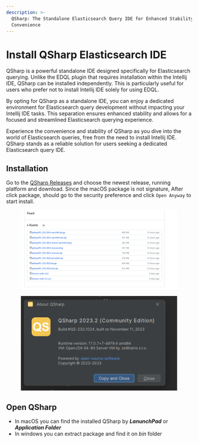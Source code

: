```yaml
---
description: >-
  QSharp: The Standalone Elasticsearch Query IDE for Enhanced Stability and
  Convenience
---
```


# Install QSharp Elasticsearch IDE

QSharp is a powerful standalone IDE designed specifically for Elasticsearch querying. Unlike the EDQL plugin that requires installation within the Intellij IDE, QSharp can be installed independently. This is particularly useful for users who prefer not to install Intellij IDE solely for using EDQL.

By opting for QSharp as a standalone IDE, you can enjoy a dedicated environment for Elasticsearch query development without impacting your Intellij IDE tasks. This separation ensures enhanced stability and allows for a focused and streamlined Elasticsearch querying experience.

Experience the convenience and stability of QSharp as you dive into the world of Elasticsearch queries, free from the need to install Intellij IDE. QSharp stands as a reliable solution for users seeking a dedicated Elasticsearch query IDE.

## Installation

Go to the [QSharp Releases](https://github.com/chengpohi/edql/releases) and choose the newest release, running platform and download. Since the macOS package is not signature, After click package, should go to the security preference and click `Open Anyway` to start install.

<figure><img src="/.gitbook/assets/image-(6).png" alt=""><figcaption></figcaption></figure>

<figure><img src="/.gitbook/assets/image-(9).png" alt=""><figcaption></figcaption></figure>

## Open QSharp

* In macOS you can find the installed QSharp by _**LanunchPad**_ or _**Application Folder**_
* In windows you can extract package and find it on _bin_ folder
